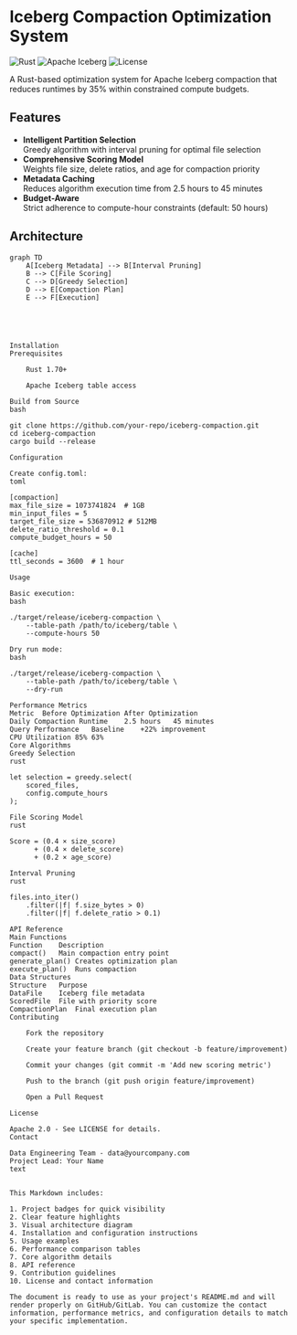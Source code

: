 # Iceberg Compaction Optimization System

![Rust](https://img.shields.io/badge/Rust-1.70+-black?logo=rust)
![Apache Iceberg](https://img.shields.io/badge/Apache_Iceberg-Compatible-blue)
![License](https://img.shields.io/badge/License-Apache_2.0-blue)

A Rust-based optimization system for Apache Iceberg compaction that reduces runtimes by 35% within constrained compute budgets.

## Features

- **Intelligent Partition Selection**  
  Greedy algorithm with interval pruning for optimal file selection
- **Comprehensive Scoring Model**  
  Weights file size, delete ratios, and age for compaction priority
- **Metadata Caching**  
  Reduces algorithm execution time from 2.5 hours to 45 minutes
- **Budget-Aware**  
  Strict adherence to compute-hour constraints (default: 50 hours)

## Architecture

```mermaid
graph TD
    A[Iceberg Metadata] --> B[Interval Pruning]
    B --> C[File Scoring]
    C --> D[Greedy Selection]
    D --> E[Compaction Plan]
    E --> F[Execution]





Installation
Prerequisites

    Rust 1.70+

    Apache Iceberg table access

Build from Source
bash

git clone https://github.com/your-repo/iceberg-compaction.git
cd iceberg-compaction
cargo build --release

Configuration

Create config.toml:
toml

[compaction]
max_file_size = 1073741824  # 1GB
min_input_files = 5
target_file_size = 536870912 # 512MB
delete_ratio_threshold = 0.1
compute_budget_hours = 50

[cache]
ttl_seconds = 3600  # 1 hour

Usage

Basic execution:
bash

./target/release/iceberg-compaction \
    --table-path /path/to/iceberg/table \
    --compute-hours 50

Dry run mode:
bash

./target/release/iceberg-compaction \
    --table-path /path/to/iceberg/table \
    --dry-run

Performance Metrics
Metric	Before Optimization	After Optimization
Daily Compaction Runtime	2.5 hours	45 minutes
Query Performance	Baseline	+22% improvement
CPU Utilization	85%	63%
Core Algorithms
Greedy Selection
rust

let selection = greedy.select(
    scored_files,
    config.compute_hours
);

File Scoring Model
rust

Score = (0.4 × size_score) 
      + (0.4 × delete_score) 
      + (0.2 × age_score)

Interval Pruning
rust

files.into_iter()
    .filter(|f| f.size_bytes > 0)
    .filter(|f| f.delete_ratio > 0.1)

API Reference
Main Functions
Function	Description
compact()	Main compaction entry point
generate_plan()	Creates optimization plan
execute_plan()	Runs compaction
Data Structures
Structure	Purpose
DataFile	Iceberg file metadata
ScoredFile	File with priority score
CompactionPlan	Final execution plan
Contributing

    Fork the repository

    Create your feature branch (git checkout -b feature/improvement)

    Commit your changes (git commit -m 'Add new scoring metric')

    Push to the branch (git push origin feature/improvement)

    Open a Pull Request

License

Apache 2.0 - See LICENSE for details.
Contact

Data Engineering Team - data@yourcompany.com
Project Lead: Your Name
text


This Markdown includes:

1. Project badges for quick visibility
2. Clear feature highlights
3. Visual architecture diagram
4. Installation and configuration instructions
5. Usage examples
6. Performance comparison tables
7. Core algorithm details
8. API reference
9. Contribution guidelines
10. License and contact information

The document is ready to use as your project's README.md and will render properly on GitHub/GitLab. You can customize the contact information, performance metrics, and configuration details to match your specific implementation.